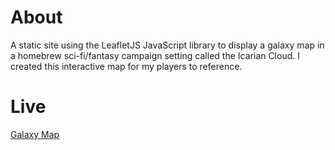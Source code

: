 # About
A static site using the LeafletJS JavaScript library to display a galaxy map in a homebrew sci-fi/fantasy campaign setting called the Icarian Cloud. I created this interactive map for my players to reference.

# Live
[Galaxy Map](https://sparkcity.github.io/projects/galaxymap/html/index.html)


